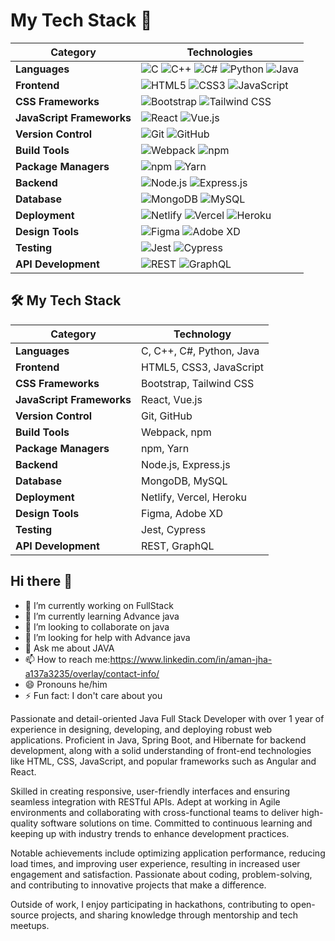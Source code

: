 

# My Tech Stack 🚀

| Category                     | Technologies                                                                                                 |
|------------------------------|-------------------------------------------------------------------------------------------------------------|
| **Languages**                | ![C](https://img.shields.io/badge/C-00599C?style=flat&logo=c&logoColor=white) ![C++](https://img.shields.io/badge/C%2B%2B-00599C?style=flat&logo=c%2B%2B&logoColor=white) ![C#](https://img.shields.io/badge/C%23-239120?style=flat&logo=csharp&logoColor=white) ![Python](https://img.shields.io/badge/Python-3776AB?style=flat&logo=python&logoColor=white) ![Java](https://img.shields.io/badge/Java-007396?style=flat&logo=java&logoColor=white) |
| **Frontend**                 | ![HTML5](https://img.shields.io/badge/HTML5-E34F26?style=flat&logo=html5&logoColor=white) ![CSS3](https://img.shields.io/badge/CSS3-1572B6?style=flat&logo=css3&logoColor=white) ![JavaScript](https://img.shields.io/badge/JavaScript-F7DF1E?style=flat&logo=javascript&logoColor=black) |
| **CSS Frameworks**           | ![Bootstrap](https://img.shields.io/badge/Bootstrap-7952B3?style=flat&logo=bootstrap&logoColor=white) ![Tailwind CSS](https://img.shields.io/badge/Tailwind%20CSS-06B6D4?style=flat&logo=tailwind-css&logoColor=white) |
| **JavaScript Frameworks**    | ![React](https://img.shields.io/badge/React-61DAFB?style=flat&logo=react&logoColor=black) ![Vue.js](https://img.shields.io/badge/Vue.js-4FC08D?style=flat&logo=vue.js&logoColor=white) |
| **Version Control**          | ![Git](https://img.shields.io/badge/Git-F05032?style=flat&logo=git&logoColor=white) ![GitHub](https://img.shields.io/badge/GitHub-181717?style=flat&logo=github&logoColor=white) |
| **Build Tools**              | ![Webpack](https://img.shields.io/badge/webpack-8DD3F0?style=flat&logo=webpack&logoColor=black) ![npm](https://img.shields.io/badge/npm-CB3837?style=flat&logo=npm&logoColor=white) |
| **Package Managers**         | ![npm](https://img.shields.io/badge/npm-CB3837?style=flat&logo=npm&logoColor=white) ![Yarn](https://img.shields.io/badge/Yarn-2C8EBB?style=flat&logo=yarn&logoColor=white) |
| **Backend**                  | ![Node.js](https://img.shields.io/badge/Node.js-339933?style=flat&logo=node.js&logoColor=white) ![Express.js](https://img.shields.io/badge/Express.js-404D59?style=flat&logo=express&logoColor=white) |
| **Database**                 | ![MongoDB](https://img.shields.io/badge/MongoDB-47A248?style=flat&logo=mongodb&logoColor=white) ![MySQL](https://img.shields.io/badge/MySQL-4479A1?style=flat&logo=mysql&logoColor=white) |
| **Deployment**               | ![Netlify](https://img.shields.io/badge/Netlify-00C7B7?style=flat&logo=netlify&logoColor=white) ![Vercel](https://img.shields.io/badge/Vercel-000000?style=flat&logo=vercel&logoColor=white) ![Heroku](https://img.shields.io/badge/Heroku-430098?style=flat&logo=heroku&logoColor=white) |
| **Design Tools**             | ![Figma](https://img.shields.io/badge/Figma-F24E1E?style=flat&logo=figma&logoColor=white) ![Adobe XD](https://img.shields.io/badge/Adobe%20XD-FF26B1?style=flat&logo=adobe-xd&logoColor=white) |
| **Testing**                  | ![Jest](https://img.shields.io/badge/Jest-944058?style=flat&logo=jest&logoColor=white) ![Cypress](https://img.shields.io/badge/Cypress-17202C?style=flat&logo=cypress&logoColor=white) |
| **API Development**          | ![REST](https://img.shields.io/badge/REST-000000?style=flat&logo=rest&logoColor=white) ![GraphQL](https://img.shields.io/badge/GraphQL-E10098?style=flat&logo=graphql&logoColor=white) |


## 🛠️ My Tech Stack

| **Category**         | **Technology**        |                  
|----------------------|-----------------------|
| **Languages**        | C, C++, C#, Python, Java |
| **Frontend**         | HTML5, CSS3, JavaScript |
| **CSS Frameworks**    | Bootstrap, Tailwind CSS |
| **JavaScript Frameworks** | React, Vue.js         |
| **Version Control**   | Git, GitHub            |
| **Build Tools**       | Webpack, npm           |
| **Package Managers**  | npm, Yarn              |
| **Backend**           | Node.js, Express.js    |
| **Database**          | MongoDB, MySQL         |
| **Deployment**        | Netlify, Vercel, Heroku |
| **Design Tools**      | Figma, Adobe XD        |
| **Testing**           | Jest, Cypress          |
| **API Development**   | REST, GraphQL          |

## Hi there 👋

- 🔭 I’m currently working on FullStack
- 🌱 I’m currently learning Advance java
- 👯 I’m looking to collaborate on java
- 🤔 I’m looking for help with  Advance java
- 💬 Ask me about JAVA
- 📫 How to reach me:https://www.linkedin.com/in/aman-jha-a137a3235/overlay/contact-info/
- 😄 Pronouns he/him
- ⚡ Fun fact: I don't care about you  

Passionate and detail-oriented Java Full Stack Developer with over 1 year of experience in designing, developing, and deploying robust web applications. Proficient in Java, Spring Boot, and Hibernate for backend development, along with a solid understanding of front-end technologies like HTML, CSS, JavaScript, and popular frameworks such as Angular and React.

Skilled in creating responsive, user-friendly interfaces and ensuring seamless integration with RESTful APIs. Adept at working in Agile environments and collaborating with cross-functional teams to deliver high-quality software solutions on time. Committed to continuous learning and keeping up with industry trends to enhance development practices.

Notable achievements include optimizing application performance, reducing load times, and improving user experience, resulting in increased user engagement and satisfaction. Passionate about coding, problem-solving, and contributing to innovative projects that make a difference.

Outside of work, I enjoy participating in hackathons, contributing to open-source projects, and sharing knowledge through mentorship and tech meetups.


